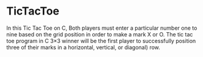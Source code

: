 # TicTacToe
In this Tic Tac Toe on C, Both players must enter a particular number one to nine based on the grid position in order to make a mark X or O.
The tic tac toe program in C 3×3 winner will be the first player to successfully position three of their marks in a horizontal, vertical, or diagonal) row.
